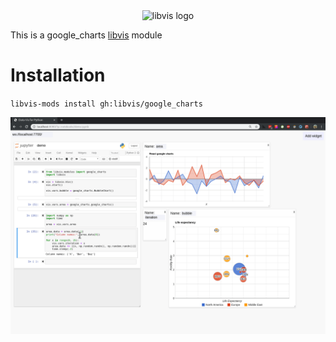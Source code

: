 
<div align="center">
    <img width="112px" alt="libvis logo" src="http://libvis.dev/logo.png"/>
</div>

This is a google_charts [libvis](http://libvis.dev) module

# Installation

`libvis-mods install gh:libvis/google_charts`

![demo gif](images/google-charts.gif)

